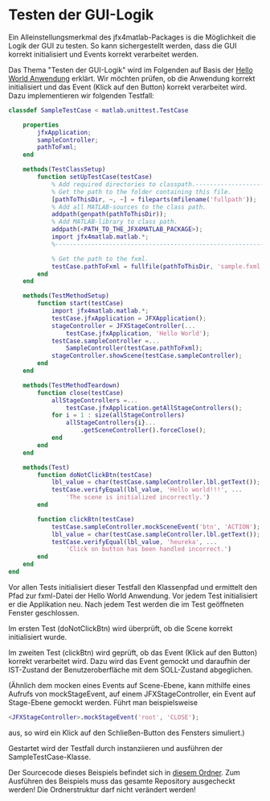 # Testen der GUI-Logik
Ein Alleinstellungsmerkmal des jfx4matlab-Packages is die Möglichkeit die Logik der GUI zu testen. So kann sichergestellt werden, dass die GUI korrekt initialisiert und Events korrekt verarbeitet werden.

Das Thema "Testen der GUI-Logik" wird im Folgenden auf Basis der [Hello World Anwendung](../../samples/HelloWorld) erklärt. Wir möchten prüfen, ob die Anwendung korrekt initialisiert und das Event (Klick auf den Button) korrekt verarbeitet wird. Dazu implementieren wir folgenden Testfall:
```matlab
classdef SampleTestCase < matlab.unittest.TestCase

    properties
        jfxApplication;
        sampleController;
        pathToFxml;
    end

    methods(TestClassSetup)
        function setUpTestCase(testCase)
            % Add required directories to classpath.-----------------------------------
            % Get the path to the folder containing this file.
            [pathToThisDir, ~, ~] = fileparts(mfilename('fullpath'));
            % Add all MATLAB-sources to the class path.
            addpath(genpath(pathToThisDir));
            % Add MATLAB-library to class path.
            addpath(<PATH_TO_THE_JFX4MATLAB_PACKAGE>);
            import jfx4matlab.matlab.*;
            %--------------------------------------------------------------------------

            % Get the path to the fxml.
            testCase.pathToFxml = fullfile(pathToThisDir, 'sample.fxml');
        end
    end

    methods(TestMethodSetup)
        function start(testCase)
            import jfx4matlab.matlab.*;
            testCase.jfxApplication = JFXApplication();
            stageController = JFXStageController(...
                testCase.jfxApplication, 'Hello World');
            testCase.sampleController =...
                SampleController(testCase.pathToFxml);
            stageController.showScene(testCase.sampleController);
        end
    end

    methods(TestMethodTeardown)
        function close(testCase)
            allStageControllers =...
                testCase.jfxApplication.getAllStageControllers();
            for i = 1 : size(allStageControllers)
                allStageControllers{i}...
                    .getSceneController().forceClose();
            end
        end
    end

    methods(Test)
        function doNotClickBtn(testCase)
            lbl_value = char(testCase.sampleController.lbl.getText());
            testCase.verifyEqual(lbl_value, 'Hello world!!!', ...
                'The scene is initialized incorrectly.')
        end

        function clickBtn(testCase)
            testCase.sampleController.mockSceneEvent('btn', 'ACTION');
            lbl_value = char(testCase.sampleController.lbl.getText());
            testCase.verifyEqual(lbl_value, 'heureka', ...
                'Click on button has been handled incorrect.')
        end
    end
end
```
Vor allen Tests initialisiert dieser Testfall den Klassenpfad und ermittelt den Pfad zur fxml-Datei der Hello World Anwendung. Vor jedem Test initialisiert er die Applikation neu. Nach jedem Test werden die im Test geöffneten Fenster geschlossen.

Im ersten Test (doNotClickBtn) wird überprüft, ob die Scene korrekt initialisiert wurde.

Im zweiten Test (clickBtn) wird geprüft, ob das Event (Klick auf den Button) korrekt verarbeitet wird. Dazu wird das Event gemockt und daraufhin der IST-Zustand der Benutzeroberfläche mit dem SOLL-Zustand abgeglichen.

(Ähnlich dem mocken eines Events auf Scene-Ebene, kann mithilfe eines Aufrufs von mockStageEvent, auf einem JFXStageController, ein Event auf Stage-Ebene gemockt werden. Führt man beispielsweise
```Matlab
<JFXStageController>.mockStageEvent('root', 'CLOSE');
``` 
aus, so wird ein Klick auf den Schließen-Button des Fensters simuliert.)

Gestartet wird der Testfall durch instanziieren und ausführen der SampleTestCase-Klasse.

Der Sourcecode dieses Beispiels befindet sich in [diesem Ordner](../../samples/TestGuiLogic). Zum Ausführen des Beispiels muss das gesamte Repository ausgecheckt werden! Die Ordnerstruktur darf nicht verändert werden!
